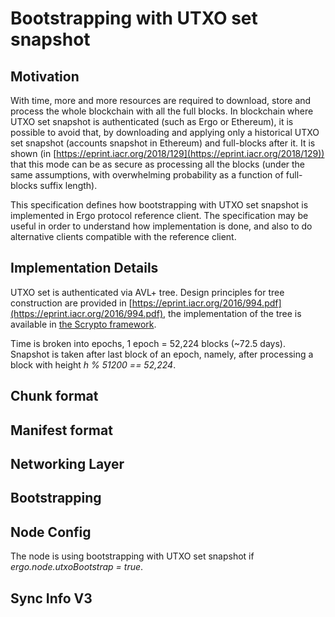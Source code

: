 Bootstrapping with UTXO set snapshot
====================================

Motivation
----------

With time, more and more resources are required to download, store and process the
whole blockchain with all the full blocks. In blockchain where UTXO set snapshot is
authenticated (such as Ergo or Ethereum), it is possible to avoid that, by downloading and applying 
only a historical UTXO set snapshot (accounts snapshot in Ethereum) and full-blocks after it.
It is shown (in [https://eprint.iacr.org/2018/129](https://eprint.iacr.org/2018/129)) that this
mode can be as secure as processing all the blocks (under the same assumptions, with overwhelming probability 
as a function of full-blocks suffix length).

This specification defines how bootstrapping with UTXO set snapshot is implemented in Ergo
protocol reference client. The specification may be useful in order to understand how implementation 
is done, and also to do alternative clients compatible with the reference client.

Implementation Details
----------------------

UTXO set is authenticated via AVL+ tree. Design principles for tree construction are provided in 
[https://eprint.iacr.org/2016/994.pdf](https://eprint.iacr.org/2016/994.pdf), the implementation of the 
tree is available in [the Scrypto framework](https://github.com/input-output-hk/scrypto).

Time is broken into epochs, 1 epoch = 52,224 blocks (~72.5 days).
Snapshot is taken after last block of an epoch, namely, after processing a block with 
height *h % 51200 == 52,224*.

Chunk format
------------



Manifest format
---------------

Networking Layer
----------------

Bootstrapping
-------------


Node Config
-----------

The node is using bootstrapping with UTXO set snapshot if *ergo.node.utxoBootstrap = true*.



Sync Info V3
------------
